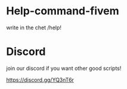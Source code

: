 # Help-command-fivem

write in the chet /help!

 # Discord 
 
 join our discord if you want other good scripts!
 
 https://discord.gg/YQ3nT6r
